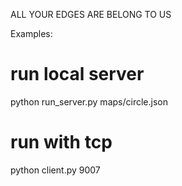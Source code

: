 ALL YOUR EDGES ARE BELONG TO US

Examples:

# run local server
python run_server.py maps/circle.json

# run with tcp
python client.py 9007
